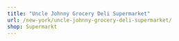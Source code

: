 ```yaml
---
title: "Uncle Johnny Grocery Deli Supermarket"
url: /new-york/uncle-johnny-grocery-deli-supermarket/
shop: Supermarkt
---
```

